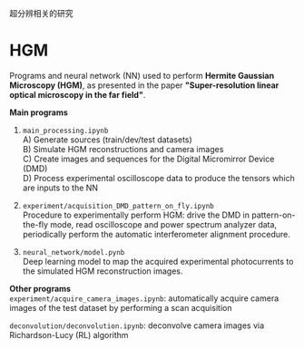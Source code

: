 超分辨相关的研究

# HGM
Programs and neural network (NN) used to perform **Hermite Gaussian Microscopy (HGM)**, as presented in the paper **"Super-resolution linear optical microscopy in the far field"**.

**Main programs**
1. ```main_processing.ipynb```   
A) Generate sources (train/dev/test datasets)   
B) Simulate HGM reconstructions and camera images   
C) Create images and sequences for the Digital Micromirror Device (DMD)      
D) Process experimental oscilloscope data to produce the tensors which are inputs to the NN   

2. ```experiment/acquisition_DMD_pattern_on_fly.ipynb```   
Procedure to experimentally perform HGM: drive the DMD in pattern-on-the-fly mode, read oscilloscope and power spectrum analyzer data, periodically perform the automatic interferometer alignment procedure.

3. ```neural_network/model.pynb```   
Deep learning model to map the acquired experimental photocurrents to the simulated HGM reconstruction images.


**Other programs**   
```experiment/acquire_camera_images.ipynb```: automatically acquire camera images of the test dataset by performing a scan acquisition

```deconvolution/deconvolution.ipynb```: deconvolve camera images via Richardson-Lucy (RL) algorithm
